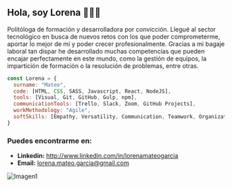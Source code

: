 ## Hola, soy Lorena  🙋🏻‍♀️



Politóloga de formación y desarrolladora por convicción. Llegué al sector tecnológico en busca de nuevos retos con los que poder comprometerme, aportar lo mejor de mí y poder crecer profesionalmente. Gracias a mi bagaje laboral tan dispar he desarrollado muchas competencias que pueden encajar perfectamente en este mundo, como la gestión de equipos, la impartición de formación o la resolución de problemas, entre otras.


```javascript
const Lorena = {
  surname: "Mateo",
  code: [HTML, CSS, SASS, Javascript, React, NodeJS],
  tools: [Visual, Git, GitHub, Gulp, npm],
  communicationTools: [Trello, Slack, Zoom, GitHub Projects],
  workMethodology: "Agile",
  softSkills: [Empathy, Versatility, Communication, Teamwork, Organizational]
}
```
###  Puedes encontrarme en:  

- **Linkedin:** http://www.linkedin.com/in/lorenamateogarcia
- **Email:** lorena.mateo.garcia@gmail.com

![Imagen1](https://i.pinimg.com/originals/ab/df/49/abdf49ed72d855680eb7af44f08b97ab.gif)
